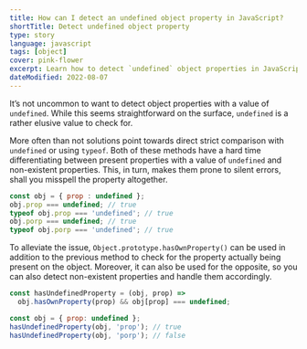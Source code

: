 ```yaml
---
title: How can I detect an undefined object property in JavaScript?
shortTitle: Detect undefined object property
type: story
language: javascript
tags: [object]
cover: pink-flower
excerpt: Learn how to detect `undefined` object properties in JavaScript the correct way.
dateModified: 2022-08-07
---
```


It’s not uncommon to want to detect object properties with a value of `undefined`. While this seems straightforward on the surface, `undefined` is a rather elusive value to check for.

More often than not solutions point towards direct strict comparison with `undefined` or using `typeof`. Both of these methods have a hard time differentiating between present properties with a value of `undefined` and non-existent properties. This, in turn, makes them prone to silent errors, shall you misspell the property altogether.

```js
const obj = { prop : undefined };
obj.prop === undefined; // true
typeof obj.prop === 'undefined'; // true
obj.porp === undefined; // true
typeof obj.porp === 'undefined'; // true
```

To alleviate the issue, `Object.prototype.hasOwnProperty()` can be used in addition to the previous method to check for the property actually being present on the object. Moreover, it can also be used for the opposite, so you can also detect non-existent properties and handle them accordingly.

```js
const hasUndefinedProperty = (obj, prop) =>
  obj.hasOwnProperty(prop) && obj[prop] === undefined;

const obj = { prop: undefined };
hasUndefinedProperty(obj, 'prop'); // true
hasUndefinedProperty(obj, 'porp'); // false
```
